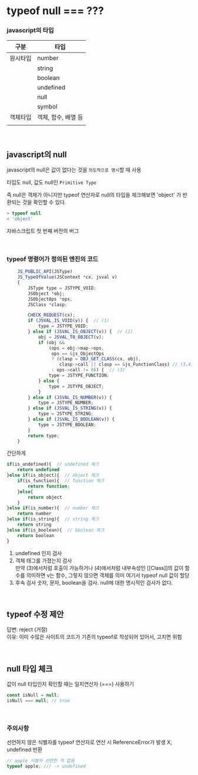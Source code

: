# typeof null === ???

### javascript의 타입

| 구분     | 타입                |
| -------- | ------------------- |
| 원시타입 | number              |
|          | string              |
|          | boolean             |
|          | undefined           |
|          | null                |
|          | symbol              |
| 객체타입 | 객체, 함수, 배열 등 |
|          |

<br />

## javascript의 null

javascript의 null은 값이 없다는 것을 `의도적으로 명시`할 때 사용

타입도 null, 값도 null인 `Primitive Type`

즉 null은 객체가 아니지만 typeof 연산자로 null의 타입을 체크해보면 'object' 가 반환되는 것을 확인할 수 있다.

```javascript
> typeof null
< 'object'
```

자바스크립트 첫 번째 버전의 버그

<br />

### typeof 명령어가 정의된 엔진의 코드

```javascript
    JS_PUBLIC_API(JSType)
    JS_TypeOfValue(JSContext *cx, jsval v)
    {
        JSType type = JSTYPE_VOID;
        JSObject *obj;
        JSObjectOps *ops;
        JSClass *clasp;

        CHECK_REQUEST(cx);
        if (JSVAL_IS_VOID(v)) {  // (1)
            type = JSTYPE_VOID;
        } else if (JSVAL_IS_OBJECT(v)) {  // (2)
            obj = JSVAL_TO_OBJECT(v);
            if (obj &&
                (ops = obj->map->ops,
                 ops == &js_ObjectOps
                 ? (clasp = OBJ_GET_CLASS(cx, obj),
                    clasp->call || clasp == &js_FunctionClass) // (3,4)
                 : ops->call != 0)) {  // (3)
                type = JSTYPE_FUNCTION;
            } else {
                type = JSTYPE_OBJECT;
            }
        } else if (JSVAL_IS_NUMBER(v)) {
            type = JSTYPE_NUMBER;
        } else if (JSVAL_IS_STRING(v)) {
            type = JSTYPE_STRING;
        } else if (JSVAL_IS_BOOLEAN(v)) {
            type = JSTYPE_BOOLEAN;
        }
        return type;
    }
```

간단하게

```javascript
if(is_undefined){  // undefined 체크
	return undefined
}else if(is_object){  // object 체크
	if(is_function){  // function 체크
		return function;
	}else{
		return object
	}
}else if(is_number){  // number 체크
	return number
}else if(is_string){  // string 체크
	return string
}else if(is_boolean){  // boolean 체크
	return boolean
}
```

1. undefined 인지 검사
2. 객체 태그를 가졌는지 검사  
   만약 (3)에서처럼 호출이 가능하거나 (4)에서처럼 내부속성인 [[Class]]의 값이 함수를 의미하면 v는 함수, 그렇지 않으면 객체를 의미
   여기서 typeof null 값이 할당
3. 후속 검사 숫자, 문자, boolean을 검사. null에 대한 명시적인 검사가 없다.

<br />

## typeof 수정 제안

답변: reject (거절)  
이유: 이미 수많은 사이트의 코드가 기존의 typeof로 작성되어 있어서, 고치면 위험

<br />

## null 타입 체크

값이 null 타입인지 확인할 때는 일치연산자 (===) 사용하기

```javascript
const isNull = null;
isNull === null; // true
```

<br />

### 주의사항

선언하지 않은 식별자를 typeof 연산자로 연산 시 ReferenceError가 발생 X, undefined 반환

```javascript
// apple 식별자 선언한 적 없음
typeof apple; /// -> undefined
```
